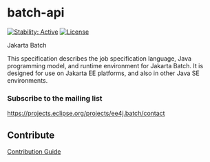 batch-api
========

[![Stability: Active](https://masterminds.github.io/stability/active.svg)](https://masterminds.github.io/stability/active.html)
[![License](https://img.shields.io/badge/License-Apache%202.0-blue.svg)](https://opensource.org/licenses/Apache-2.0)

Jakarta Batch

This specification describes the job specification language, Java programming model, and runtime environment for Jakarta Batch. It is designed for use on Jakarta EE platforms, and also in other Java SE environments. 

### Subscribe to the mailing list
https://projects.eclipse.org/projects/ee4j.batch/contact 

## Contribute
[Contribution Guide](https://github.com/jakartaee/batch/blob/master/CONTRIBUTING.md)
